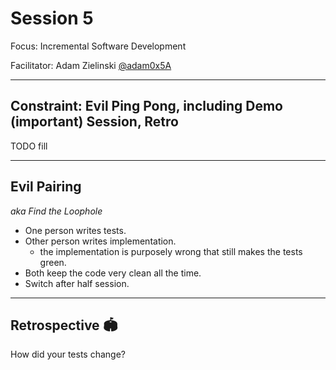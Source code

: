 # Session 5

Focus: Incremental Software Development

Facilitator: Adam Zielinski [@adam0x5A](https://x.com/adam0x5A)

---

## Constraint: Evil Ping Pong, including Demo (important) Session, Retro

TODO fill

---

## Evil Pairing

*aka Find the Loophole*

- One person writes tests.
- Other person writes implementation.
  - the implementation is purposely wrong that still makes the tests green.
- Both keep the code very clean all the time.
- Switch after half session.

---

## Retrospective 🏟️
<!-- 10 minutes -->

How did your tests change?
